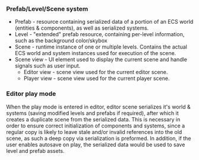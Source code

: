 ### Prefab/Level/Scene system

* Prefab - resource containing serialized data of a portion of an ECS world (entities & components), as well as
  serialized systems.
* Level - "extended" prefab resource, containing per-level information, such as the background color/skybox
* Scene - runtime instance of one or multiple levels. Contains the actual ECS world and system instances used for
  execution of the scene.
* Scene view - UI element used to display the current scene and handle signals such as user input.
    * Editor view - scene view used for the current editor scene.
    * Player view - scene view used for the current player scene.

### Editor play mode

When the play mode is entered in editor, editor scene serializes it's world & systems (saving modified levels and
prefabs if required), after which it creates a duplicate scene from the serialized data. This is necessary in order to
ensure correct initialization of components and systems, since a regular copy is likely to leave stale and/or invalid
references into the old scene, as such a deep copy via serialization is preformed. In addition, if the user enables
autosave on play, the serialized data would be used to save level and prefab assets.